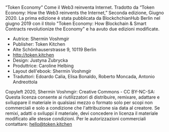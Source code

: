 “Token Economy” Come il Web3 reinventa Internet. Tradotto da “Token Economy: How the Web3 reinvents the Internet,” Seconda edizione, Giugno 2020. La prima edizione è stata pubblicata da BlockchchianHub Berlin nel giugno 2019 con il titolo "Token Economy: How Blockchain & Smart Contracts revolutionize the Economy" e ha avuto due edizioni modificate.

* Autrice: Shermin Voshmgir 
* Publisher: Token Kitchen 
* Alte Schönhauserstrasse 9, 10119 Berlin 
* http://token.kitchen
* Design: Justyna Zubrycka 
* Produttrice: Caroline Helbing
* Layout dell'ebook:  Shermin Voshmgir 
* Traduttori: Edoardo Calia, Elisa Bonaldo, Roberto Moncada, Antonio Andreottola

Copyleft 2020, Shermin Voshmgir: Creative Commons - CC BY-NC-SA: Questa licenza consente ai riutilizzatori di distribuire, remixare, adattare e sviluppare il materiale in qualsiasi mezzo o formato solo per scopi non commerciali e solo a condizione che l'attribuzione sia data al creatore. Se remixi, adatti o sviluppi il materiale, devi concedere in licenza il materiale modificato alle stesse condizioni. Per le autorizzazioni commerciali contattare: hello@token.kitchen

